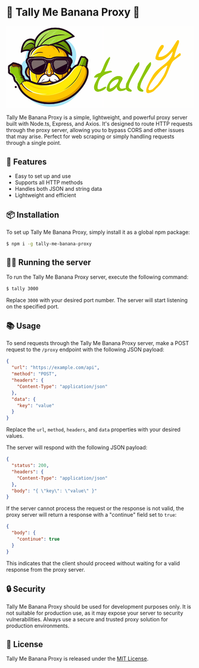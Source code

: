 # 🍌 Tally Me Banana Proxy 🍌

![Banana Proxy](https://raw.githubusercontent.com/SaharAvr/tally-me-banana-proxy/main/assets/tally-me-banana-proxy-logo.png)

Tally Me Banana Proxy is a simple, lightweight, and powerful proxy server built with Node.ts, Express, and Axios. It's designed to route HTTP requests through the proxy server, allowing you to bypass CORS and other issues that may arise. Perfect for web scraping or simply handling requests through a single point.

## 🚀 Features

- Easy to set up and use
- Supports all HTTP methods
- Handles both JSON and string data
- Lightweight and efficient

## 📦 Installation

To set up Tally Me Banana Proxy, simply install it as a global npm package:

```bash
$ npm i -g tally-me-banana-proxy
```

## 🏃‍♂️ Running the server

To run the Tally Me Banana Proxy server, execute the following command:

```bash
$ tally 3000
```

Replace `3000` with your desired port number. The server will start listening on the specified port.

## 📚 Usage

To send requests through the Tally Me Banana Proxy server, make a POST request to the `/proxy` endpoint with the following JSON payload:

```json
{
  "url": "https://example.com/api",
  "method": "POST",
  "headers": {
    "Content-Type": "application/json"
  },
  "data": {
    "key": "value"
  }
}
```

Replace the `url`, `method`, `headers`, and `data` properties with your desired values.

The server will respond with the following JSON payload:

```json
{
  "status": 200,
  "headers": {
    "Content-Type": "application/json"
  },
  "body": "{ \"key\": \"value\" }"
}
```

If the server cannot process the request or the response is not valid, the proxy server will return a response with a "continue" field set to `true`:

```json
{
  "body": {
    "continue": true
  }
}
```

This indicates that the client should proceed without waiting for a valid response from the proxy server.

## 🔒 Security

Tally Me Banana Proxy should be used for development purposes only. It is not suitable for production use, as it may expose your server to security vulnerabilities. Always use a secure and trusted proxy solution for production environments.

## 📖 License

Tally Me Banana Proxy is released under the [MIT License](LICENSE).
